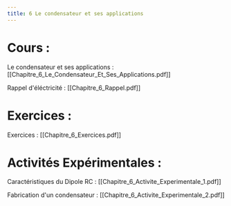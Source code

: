 ```yaml
---
title: 6 Le condensateur et ses applications
---
```

# Cours :
Le condensateur et ses applications : [[Chapitre_6_Le_Condensateur_Et_Ses_Applications.pdf]]

Rappel d'éléctricité : [[Chapitre_6_Rappel.pdf]]

# Exercices :
Exercices : [[Chapitre_6_Exercices.pdf]]

# Activités Expérimentales :
Caractéristiques du Dipole RC : [[Chapitre_6_Activite_Experimentale_1.pdf]]

Fabrication d'un condensateur : [[Chapitre_6_Activite_Experimentale_2.pdf]]